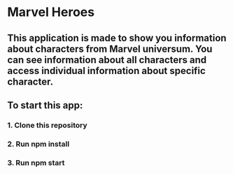 # Marvel Heroes

## This application is made to show you information about characters from Marvel universum. You can see information about all characters and access individual information about specific character.

## To start this app:

### 1. Clone this repository
### 2. Run npm install
### 3. Run npm start